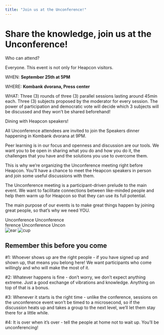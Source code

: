 ```yaml
---
title: "Join us at the Unconference!"
---
```


# Share the knowledge, join us at the Unconference!

Who can attend?

Everyone. This event is not only for Heapcon visitors.

WHEN: **September 25th at 5PM**

WHERE: **Kombank dvorana, Press center**

WHAT: Three (3) rounds of three (3) parallel sessions lasting around 45min each. Three (3) subjects proposed by the moderator for every session. The power of participation and democratic vote will decide which 3 subjects will be discussed and they won’t be shared beforehand!

Dining with Heapcon speakers!

All Unconference attendees are invited to join the Speakers dinner happening in Kombank dvorana at 9PM.

Peer learning is in our focus and openness and discussion are our tools. We want you to be open in sharing what you do and how you do it, the challenges that you have and the solutions you use to overcome them.

This is why we’re organizing the Unconference meeting right before Heapcon. You’ll have a chance to meet the Heapcon speakers in person and join some useful discussions with them.

The Unconference meeting is a participant-driven prelude to the main event. We want to facilitate connections between like-minded people and help them warm up for Heapcon so that they can use its full potential.

The main purpose of our events is to make great things happen by joining great people, so that’s why we need YOU.


<div class="home">
<div class="block-text block-text-4">
<div class="line-1">Unconference Unconference</div>
<div class="line-2">ference Unconference Uncon</div>
<div class="icons">
<img src="/images/ear.png" alt="ear" class="ear-2">
<img src="/images/cup.png" alt="cup" class="rabbit">
</div>
</div>
</div>

## Remember this before you come

\#1: Whoever shows up are the right people - if you have signed up and shown up, that means you belong here! We want participants who come willingly and who will make the most of it.

\#2: Whatever happens is fine - don’t worry, we don’t expect anything extreme. Just a good exchange of vibrations and knowledge. Anything on top of that is a bonus.

\#3: Whenever it starts is the right time - unlike the conference, sessions on the unconference event won’t be timed to a microsecond, so if the discussion heats up and takes a group to the next level, we’ll let them stay there for a little while.

\#4: It is over when it’s over - tell the people at home not to wait up. You’ll be unconferencing!
